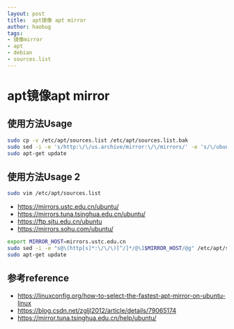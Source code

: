 ```yaml
---
layout: post
title:  apt镜像 apt mirror
author: haobug
tags: 
- 镜像mirror
- apt
- debian
- sources.list
---
```


# apt镜像apt mirror



## 使用方法Usage
```bash
sudo cp -v /etc/apt/sources.list /etc/apt/sources.list.bak
sudo sed -i -e 's/http:\/\/us.archive/mirror:\/\/mirrors/' -e 's/\/ubuntu\//\/mirrors.txt/' /etc/apt/sources.list
sudo apt-get update
```
## 使用方法Usage 2
```bash
sudo vim /etc/apt/sources.list
```
* https://mirrors.ustc.edu.cn/ubuntu/
* https://mirrors.tuna.tsinghua.edu.cn/ubuntu/
* https://ftp.sjtu.edu.cn/ubuntu
* https://mirrors.sohu.com/ubuntu/
```bash
export MIRROR_HOST=mirrors.ustc.edu.cn
sudo sed -i -e "s@\(http[s]*:\/\/\)[^/]*/@\1$MIRROR_HOST/@g" /etc/apt/sources.list; grep ubuntu  /etc/apt/sources.list
sudo apt-get update
```


## 参考reference
* https://linuxconfig.org/how-to-select-the-fastest-apt-mirror-on-ubuntu-linux
* https://blog.csdn.net/zgljl2012/article/details/79065174
* https://mirror.tuna.tsinghua.edu.cn/help/ubuntu/
